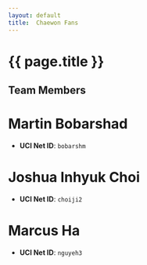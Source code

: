 ```yaml
---
layout: default
title:  Chaewon Fans
---
```


# {{ page.title }}

## Team Members

# Martin Bobarshad
- **UCI Net ID**: `bobarshm`

# Joshua Inhyuk Choi
- **UCI Net ID**: `choiji2`

# Marcus Ha
- **UCI Net ID**: `nguyeh3`
